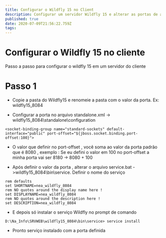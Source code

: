```yaml
---
title: Configurar o Wildfly 15 no Client
description: Configurar um servidor Wildfly 15 e alterar as portas de acesso
published: true
date: 2020-07-09T21:56:22.759Z
tags: 
---
```


# Configurar o Wildfly 15 no cliente
Passo a passo para configurar o wildfly 15 em um servidor do cliente

# Passo 1

* Copie a pasta do Wildfly15 e renomeie a pasta com o valor da porta. Ex: wildfly15_8084

* Configurar a porta no arquivo standalone.xml -> wildfly15_8084\standalone\configuration

````
<socket-binding-group name="standard-sockets" default-interface="public" port-offset="${jboss.socket.binding.port-offset:100}">
````
* O valor que definir no port-offset , você soma ao valor da porta padrão que é 8080 , exemplo : Se eu defini o valor em 100 no port-offset a minha porta vai ser 8180 -> 8080 + 100

* Após definir o valor da porta , alterar o arquivo service.bat ->wildfly15_8084\bin\service. Definir o nome do serviço


````
rem defaults
set SHORTNAME=nea_wildfly_8084
rem NO quotes around the display name here !
set DISPLAYNAME=nea_wildfly_8084
rem NO quotes around the description here !
set DESCRIPTION=nea_wildfly_8084

````

* E depois só instalar o serviço Wildfly no prompt de comando

````
D:\Na_Info\SRVWEB\wildfly15_8084\bin\service> service install
````
* Pronto serviço instalado com a porta definida


